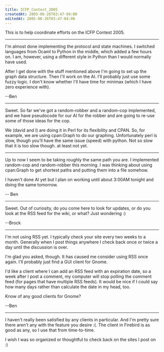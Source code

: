```yaml
---
title: ICFP_Contest_2005
createdAt: 2005-06-26T03:47-04:00
editedAt: 2005-06-26T03:47-04:00
---
```


This is to help coordinate efforts on the ICFP Contest 2005.

----

I'm almost done implementing the protocol and state machines. I switched languages from Ocaml to Python in the middle, which added a few hours on. I am, however, using a different style in Python than I would normally have used. 

After I get done with the stuff mentioned above I'm going to set up the graph data structure. Then I'll work on the AI. I'll probably just use some fuzzy logic. I don't know whether I'll have time for minimax (which I have zero experience with).

  --Ben

----

Sweet. So far we've got a random-robber and a random-cop implemented, and we have pseudocode for our AI for the robber and are going to re-use some of those ideas for the cop.

We (david and I) are doing it in Perl for its flexibility and CPAN. So, for example, we are using cpan:Graph to do our graphing. Unfortunately perl is slow, though you'll have the same issue (speed) with python. Not so slow that it is too slow though. at least not yet.

----

Up to now I seem to be taking roughly the same path you are. I implemented random-cop and random-robber this morning. I was thinking about using cpan:Graph to get shortest paths and putting them into a file somehow.

I haven't done AI yet but I plan on working until about 3:00AM tonight and doing the same tomorrow.

  -- Ben

----

Sweet. Out of curiosity, do you come here to look for updates, or do you look at the RSS feed for the wiki, or what? Just wondering :)

--Brock

----

I'm not using RSS yet. I typically check your site every two weeks to a month. Generally when I post things anywhere I check back once or twice a day until the discussion is over.

I'm glad you asked, though. It has caused me consider using RSS once again. I'll probably just find a GUI client for Gnome.

I'd like a client where I can add an RSS feed with an expiration date, so a week after I post a comment, my computer will stop polling the comment feed (for pages that have multiple RSS feeds). It would be nice if I could say how many days rather than calculate the date in my head, too.

Know of any good clients for Gnome?

  --Ben

----

I haven't really been satisfied by any clients in particular. And I'm pretty sure there aren't any with the feature you desire :(. The client in Firebird is as good as any, so I use that from time-to-time.

I wish I was so organized or thoughtful to check back on the sites I post on :)


